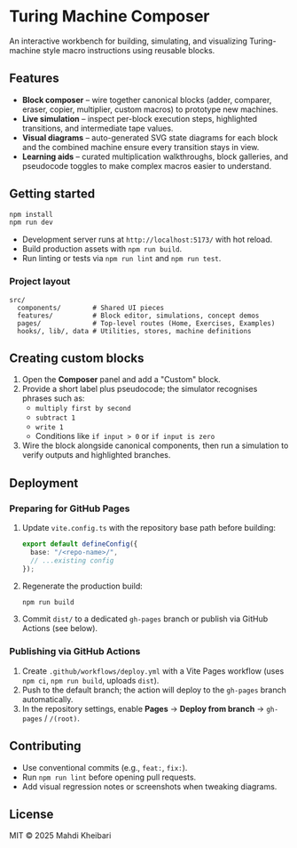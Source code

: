 # Turing Machine Composer

An interactive workbench for building, simulating, and visualizing Turing-machine style macro instructions using reusable blocks.

## Features

- **Block composer** – wire together canonical blocks (adder, comparer, eraser, copier, multiplier, custom macros) to prototype new machines.
- **Live simulation** – inspect per-block execution steps, highlighted transitions, and intermediate tape values.
- **Visual diagrams** – auto-generated SVG state diagrams for each block and the combined machine ensure every transition stays in view.
- **Learning aids** – curated multiplication walkthroughs, block galleries, and pseudocode toggles to make complex macros easier to understand.

## Getting started

```bash
npm install
npm run dev
```

- Development server runs at `http://localhost:5173/` with hot reload.
- Build production assets with `npm run build`.
- Run linting or tests via `npm run lint` and `npm run test`.

### Project layout

```
src/
  components/        # Shared UI pieces
  features/          # Block editor, simulations, concept demos
  pages/             # Top-level routes (Home, Exercises, Examples)
  hooks/, lib/, data # Utilities, stores, machine definitions
```

## Creating custom blocks

1. Open the **Composer** panel and add a "Custom" block.
2. Provide a short label plus pseudocode; the simulator recognises phrases such as:
   - `multiply first by second`
   - `subtract 1`
   - `write 1`
   - Conditions like `if input > 0` or `if input is zero`
3. Wire the block alongside canonical components, then run a simulation to verify outputs and highlighted branches.

## Deployment

### Preparing for GitHub Pages

1. Update `vite.config.ts` with the repository base path before building:
   ```ts
   export default defineConfig({
     base: "/<repo-name>/",
     // ...existing config
   });
   ```
2. Regenerate the production build:
   ```bash
   npm run build
   ```
3. Commit `dist/` to a dedicated `gh-pages` branch or publish via GitHub Actions (see below).

### Publishing via GitHub Actions

1. Create `.github/workflows/deploy.yml` with a Vite Pages workflow (uses `npm ci`, `npm run build`, uploads `dist`).
2. Push to the default branch; the action will deploy to the `gh-pages` branch automatically.
3. In the repository settings, enable **Pages** → **Deploy from branch** → `gh-pages` / `/(root)`.

## Contributing

- Use conventional commits (e.g., `feat:`, `fix:`).
- Run `npm run lint` before opening pull requests.
- Add visual regression notes or screenshots when tweaking diagrams.

## License

MIT © 2025 Mahdi Kheibari

